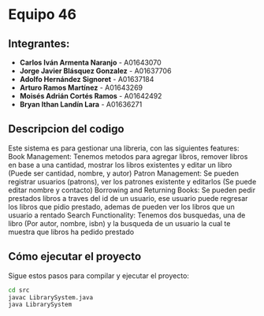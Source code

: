 # Equipo 46

## Integrantes:
- **Carlos Iván Armenta Naranjo** - A01643070
- **Jorge Javier Blásquez Gonzalez** - A01637706
- **Adolfo Hernández Signoret** - A01637184
- **Arturo Ramos Martínez** - A01643269
- **Moisés Adrián Cortés Ramos** - A01642492
- **Bryan Ithan Landín Lara** - A01636271
  
## Descripcion del codigo
Este sistema es para gestionar una libreria, con las siguientes features:
Book Management: Tenemos metodos para agregar libros, remover libros en base a una cantidad, mostrar los libros existentes y editar un libro (Puede ser cantidad, nombre, y autor)
Patron Management: Se pueden registrar usuarios (patrons), ver los patrones existente y editarlos (Se puede editar nombre y contacto)
Borrowing and Returning Books: Se pueden pedir prestados libros a traves del id de un usuario, ese usuario puede regresar los libros que pidio prestado, ademas de pueden ver los libros que un usuario a rentado
Search Functionality: Tenemos dos busquedas, una de libro (Por autor, nombre, isbn) y la busqueda de un usuario la cual te muestra que libros ha pedido prestado


## Cómo ejecutar el proyecto

Sigue estos pasos para compilar y ejecutar el proyecto:

```sh
cd src
javac LibrarySystem.java
java LibrarySystem
